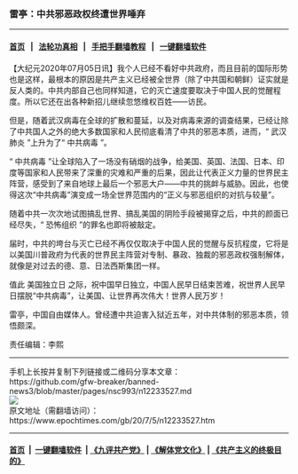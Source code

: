 ### 雷亭：中共邪恶政权终遭世界唾弃
------------------------

#### [首页](https://github.com/gfw-breaker/banned-news3/blob/master/README.md) &nbsp;&nbsp;|&nbsp;&nbsp; [法轮功真相](https://github.com/begood0513/basic/blob/master/README.md)  &nbsp;&nbsp;|&nbsp;&nbsp; [手把手翻墙教程](https://github.com/gfw-breaker/guides/wiki)  &nbsp;&nbsp;|&nbsp;&nbsp; [一键翻墙软件](https://github.com/gfw-breaker/nogfw/blob/master/README.md)  



<div><p>
 【大纪元2020年07月05日讯】我个人已经不看好中共政府，而且目前的国际形势也是这样，最根本的原因是共产主义已经被全世界（除了中共国和朝鲜）证实就是反人类的。中共内部自己也同样知道，它的灭亡速度要取决于中国人民的觉醒程度。所以它还在出各种新招儿继续忽悠维权百姓——访民。
</p>
<p>
 但是，随着武汉病毒在全球的扩散和蔓延，以及对病毒来源的调查结果，已经让除了中共国人之外的绝大多数国家和人民彻底看清了中共的邪恶本质，进而，“
 <ok href="https://www.epochtimes.com/gb/tag/%E6%AD%A6%E6%B1%89%E8%82%BA%E7%82%8E.html">
  武汉肺炎
 </ok>
 ”上升为了“
 <ok href="https://www.epochtimes.com/gb/tag/%E4%B8%AD%E5%85%B1%E7%97%85%E6%AF%92.html">
  中共病毒
 </ok>
 ”。
</p>
<p>
 “
 <ok href="https://www.epochtimes.com/gb/tag/%E4%B8%AD%E5%85%B1%E7%97%85%E6%AF%92.html">
  中共病毒
 </ok>
 ”让全球陷入了一场没有硝烟的战争，给美国、英国、法国、日本、印度等国家和人民带来了深重的灾难和严重的后果，因此让代表正义力量的世界民主阵营，感受到了来自地球上最后一个邪恶大户——中共的挑衅与威胁。因此，也使得这次“中共病毒”演变成一场全世界范围内的“正义与邪恶组织的对抗与较量”。
</p>
<p>
 随着中共一次次地试图搞乱世界、搞乱美国的阴险手段被揭穿之后，中共的颜面已经尽失，“
 <ok href="https://www.epochtimes.com/gb/tag/%E6%81%90%E6%80%96%E7%BB%84%E7%BB%87.html">
  恐怖组织
 </ok>
 ”的罪名也即将被敲定。
</p>
<p>
 届时，中共的垮台与灭亡已经不再仅仅取决于中国人民的觉醒与反抗程度，它将是以美国川普政府为代表的世界民主阵营对专制、暴政、独裁的邪恶政权强制解体，就像是对过去的德、意、日法西斯集团一样。
</p>
<p>
 值此
 <ok href="https://www.epochtimes.com/gb/tag/%E7%BE%8E%E5%9B%BD%E7%8B%AC%E7%AB%8B%E6%97%A5.html">
  美国独立日
 </ok>
 之际，祝中国早日独立，中国人民早日结束苦难，祝世界人民早日摆脱“中共病毒”，让美国、让世界再次伟大！世界人民万岁！
</p>
<p>
 雷亭，中国自由媒体人。曾经遭中共迫害入狱近五年，对中共体制的邪恶本质，领悟颇深。
</p>
<p>
 责任编辑：李熙
</p>
</div>
<hr/>
手机上长按并复制下列链接或二维码分享本文章：<br/>
https://github.com/gfw-breaker/banned-news3/blob/master/pages/nsc993/n12233527.md <br/>
<a href='https://github.com/gfw-breaker/banned-news3/blob/master/pages/nsc993/n12233527.md'><img src='https://github.com/gfw-breaker/banned-news3/blob/master/pages/nsc993/n12233527.md.png'/></a> <br/>
原文地址（需翻墙访问）：https://www.epochtimes.com/gb/20/7/5/n12233527.htm


------------------------
#### [首页](https://github.com/gfw-breaker/banned-news3/blob/master/README.md) &nbsp;|&nbsp; [一键翻墙软件](https://github.com/gfw-breaker/nogfw/blob/master/README.md) &nbsp;| [《九评共产党》](https://github.com/gfw-breaker/9ping.md/blob/master/README.md#九评之一评共产党是什么) | [《解体党文化》](https://github.com/gfw-breaker/jtdwh.md/blob/master/README.md) | [《共产主义的终极目的》](https://github.com/gfw-breaker/gczydzjmd.md/blob/master/README.md)


<img src='http://gfw-breaker.win/banned-news3/pages/nsc993/n12233527.md' width='0px' height='0px'/>